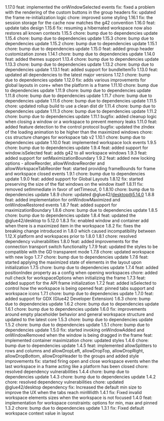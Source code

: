 1.17.0
feat: implemented the onWindowSelected events
fix: fixed a problem with the rendering of the custom buttons in the group headers
fix: updated the frame re-initialization logic
chore: improved some styling
1.16.1
fix: the session storage for the cache now matches the g42 convention
1.16.0
feat: update tabs design
1.15.6
fix: resuming a hibernated workspace now also restores all known contexts
1.15.5
chore: bump due to dependencies update
1.15.4
chore: bump due to dependencies update
1.15.3
chore: bump due to dependencies update
1.15.2
chore: bump due to dependencies update
1.15.1
chore: bump due to dependencies update
1.15.0
feat: added group header customization zones
1.14.1
chore: bump due to dependencies update
1.14.0
feat: added themes support
1.13.4
chore: bump due to dependencies update
1.13.3
chore: bump due to dependencies update
1.13.2
chore: bump due to dependencies update
1.13.1
feat: added support for bundleItemTo
1.13.0
feat: updated all dependencies to the latest major versions
1.12.1
chore: bump due to dependencies update
1.12.0
fix: adds various improvements for global layouts in core+ when the platform is a frame
1.11.10
chore: bump due to dependencies update
1.11.9
chore: bump due to dependencies update
1.11.8
chore: bump due to dependencies update
1.11.7
chore: bump due to dependencies update
1.11.6
chore: bump due to dependencies update
1.11.5
chore: updated rollup build to use a clean dist dir
1.11.4
chore: bump due to dependencies update
1.11.3
chore: bump due to dependencies update
1.11.2
chore: bump due to dependencies update
1.11.1
bugfix: added cleanup logic when closing a window or a workspace to prevent memory leaks
1.11.0
feat: added feature detection to the control protocol
bugfix: updated the zIndex of the loading animation to be higher than the maximized windows
chore: css structure changes for workspace tab v2
1.10.1
chore: bump due to dependencies update
1.10.0
feat: implemented workspace lock events
1.9.5
chore: bump due to dependencies update
1.9.4
feat: added support for window.isSelected
feat: adds g42 to all workspace windows
1.9.3
feat: added support for setMaximizationBoundary
1.9.2
feat: added new locking options - allowReorder, allowWindowReorder and allowWorkspaceTabReorder
feat: started providing frameBounds for frame and workspace closed events
1.9.1
chore: bump due to dependencies update
1.9.0
feat: added support for Global Layouts
1.8.12
fix: started preserving the size of the flat windows on the window itself
1.8.11
fix: removed setImmediate in favor of setTimeout, 0
1.8.10
chore: bump due to dependencies update
1.8.9
chore: updated @glue42/desktop@5.14.0
1.8.8
feat: added implementation for onWindowMaximized and onWindowRestored events
1.8.7
feat: added support for maximizationBoundary
1.8.6
chore: bump due to dependencies update
1.8.5
chore: bump due to dependencies update
1.8.4
feat: updated the @glue42/desktop to 5.12.0
1.8.3
fix: enabled window and container add when there is a maximized item in the workspace
1.8.2
fix: fixes the breaking change introduced in 1.8.0 which caused incompatibility between 1.12.X platform and workspaces prior to 1.8.0
1.8.1
chore: resolved dependency vulnerabilities
1.8.0
feat: added improvements for the connection transport switch functionality
1.7.9
feat: updated the styles to be compatible with the GD transparent mode
1.7.8
chore: updated workspace with new logo
1.7.7
chore: bump due to dependencies update
1.7.6
feat: started applying the maximized state of elements in the layout upon initialization
1.7.5
chore: bump due to dependencies update
1.7.4
feat: added positionIndex property as a config when opening workspaces
chore: added null check for workspaceOptions when initializing the frame
1.7.3
feat: added support for the API frame initialization
1.7.2
feat: added isSelected to control how the workspace is being opened
feat: pinned tabs support and workspace icons
1.7.1
chore: bump due to dependencies update
1.7.0
feat: added support for GDX (Glue42 Developer Extension)
1.6.3
chore: bump due to dependencies update
1.6.2
chore: bump due to dependencies update
1.6.1
chore: bump due to dependencies update
1.6.0
fix: improvements around empty placeholder behavior and general workspace structure and updated to the latest core
1.5.3
chore: bump due to dependencies update
1.5.2
chore: bump due to dependencies update
1.5.1
chore: bump due to dependencies update
1.5.0
fix: started invoking onWindowAdded and onWindowRemoved when the window is being dragged in the frame
feat: implemented container maximization
chore: updated styles
1.4.6
chore: bump due to dependencies update
1.4.5
feat: implemented allowSplitters to rows and columns and allowDropLeft, allowDropTop, allowDropRight, allowDropBottom, allowDropHeader to the groups and added style improvements
fix: started firing open and close workspace events when the last workspace in a frame acting like a platform has been closed
chore: resolved dependency vulnerabilities
1.4.4
chore: bump due to dependencies update
1.4.3
chore: bump due to dependencies update
1.4.2
chore: resolved dependency vulnerabilities
chore: updated @glue42/desktop dependency
fix: Increased the default min size to improve the UX when the tabs reach minWidth
1.4.1
fix: Fixed invalid workspace elements sizes when the workspace is not focused
1.4.0
feat: implementation for workspace constraints: options for min, max and pinned
1.3.2
chore: bump due to dependencies update
1.3.1
fix: Fixed default workspace context value in layout
